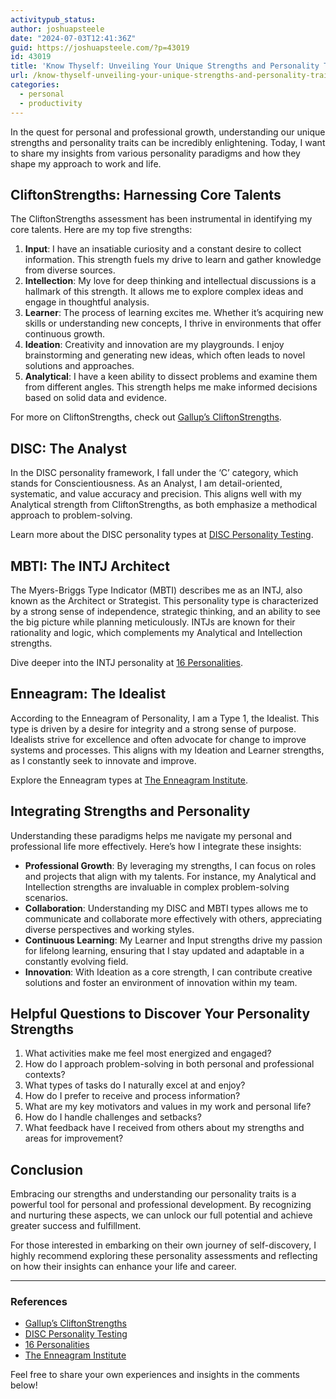 ```yaml
---
activitypub_status:
author: joshuapsteele
date: "2024-07-03T12:41:36Z"
guid: https://joshuapsteele.com/?p=43019
id: 43019
title: 'Know Thyself: Unveiling Your Unique Strengths and Personality Traits'
url: /know-thyself-unveiling-your-unique-strengths-and-personality-traits/
categories:
  - personal
  - productivity
---
```


In the quest for personal and professional growth, understanding our unique strengths and personality traits can be incredibly enlightening. Today, I want to share my insights from various personality paradigms and how they shape my approach to work and life.

## CliftonStrengths: Harnessing Core Talents

The CliftonStrengths assessment has been instrumental in identifying my core talents. Here are my top five strengths:

1. **Input**: I have an insatiable curiosity and a constant desire to collect information. This strength fuels my drive to learn and gather knowledge from diverse sources.
2. **Intellection**: My love for deep thinking and intellectual discussions is a hallmark of this strength. It allows me to explore complex ideas and engage in thoughtful analysis.
3. **Learner**: The process of learning excites me. Whether it’s acquiring new skills or understanding new concepts, I thrive in environments that offer continuous growth.
4. **Ideation**: Creativity and innovation are my playgrounds. I enjoy brainstorming and generating new ideas, which often leads to novel solutions and approaches.
5. **Analytical**: I have a keen ability to dissect problems and examine them from different angles. This strength helps me make informed decisions based on solid data and evidence.

For more on CliftonStrengths, check out [Gallup’s CliftonStrengths](https://www.gallup.com/cliftonstrengths/en/home.aspx).

## DISC: The Analyst

In the DISC personality framework, I fall under the ‘C’ category, which stands for Conscientiousness. As an Analyst, I am detail-oriented, systematic, and value accuracy and precision. This aligns well with my Analytical strength from CliftonStrengths, as both emphasize a methodical approach to problem-solving.

Learn more about the DISC personality types at [DISC Personality Testing](https://www.discprofile.com/what-is-disc).

## MBTI: The INTJ Architect

The Myers-Briggs Type Indicator (MBTI) describes me as an INTJ, also known as the Architect or Strategist. This personality type is characterized by a strong sense of independence, strategic thinking, and an ability to see the big picture while planning meticulously. INTJs are known for their rationality and logic, which complements my Analytical and Intellection strengths.

Dive deeper into the INTJ personality at [16 Personalities](https://www.16personalities.com/intj-personality).

## Enneagram: The Idealist

According to the Enneagram of Personality, I am a Type 1, the Idealist. This type is driven by a desire for integrity and a strong sense of purpose. Idealists strive for excellence and often advocate for change to improve systems and processes. This aligns with my Ideation and Learner strengths, as I constantly seek to innovate and improve.

Explore the Enneagram types at [The Enneagram Institute](https://www.enneagraminstitute.com/).

## Integrating Strengths and Personality

Understanding these paradigms helps me navigate my personal and professional life more effectively. Here’s how I integrate these insights:

- **Professional Growth**: By leveraging my strengths, I can focus on roles and projects that align with my talents. For instance, my Analytical and Intellection strengths are invaluable in complex problem-solving scenarios.
- **Collaboration**: Understanding my DISC and MBTI types allows me to communicate and collaborate more effectively with others, appreciating diverse perspectives and working styles.
- **Continuous Learning**: My Learner and Input strengths drive my passion for lifelong learning, ensuring that I stay updated and adaptable in a constantly evolving field.
- **Innovation**: With Ideation as a core strength, I can contribute creative solutions and foster an environment of innovation within my team.

## Helpful Questions to Discover Your Personality Strengths

1. What activities make me feel most energized and engaged?
2. How do I approach problem-solving in both personal and professional contexts?
3. What types of tasks do I naturally excel at and enjoy?
4. How do I prefer to receive and process information?
5. What are my key motivators and values in my work and personal life?
6. How do I handle challenges and setbacks?
7. What feedback have I received from others about my strengths and areas for improvement?

## Conclusion

Embracing our strengths and understanding our personality traits is a powerful tool for personal and professional development. By recognizing and nurturing these aspects, we can unlock our full potential and achieve greater success and fulfillment.

For those interested in embarking on their own journey of self-discovery, I highly recommend exploring these personality assessments and reflecting on how their insights can enhance your life and career.

---

### References

- [Gallup’s CliftonStrengths](https://www.gallup.com/cliftonstrengths/en/home.aspx)
- [DISC Personality Testing](https://www.discprofile.com/what-is-disc)
- [16 Personalities](https://www.16personalities.com/intj-personality)
- [The Enneagram Institute](https://www.enneagraminstitute.com/)

Feel free to share your own experiences and insights in the comments below!